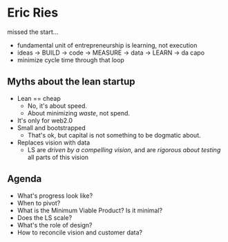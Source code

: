 Eric Ries
=========

missed the start...

- fundamental unit of entrepreneurship is learning, not execution
- ideas -> BUILD -> code -> MEASURE -> data -> LEARN -> da capo
- minimize cycle time through that loop

Myths about the lean startup
----------------------------

- Lean == cheap
  + No, it's about speed.
  + About minimizing _waste_, not spend.
- It's only for web2.0
- Small and bootstrapped
  + That's ok, but capital is not something to be dogmatic about.
- Replaces vision with data
  + LS are _driven by a compelling vision_, and are _rigorous about testing_ all parts of this vision

Agenda
------

- What's progress look like?
- When to pivot?
- What is the Minimum Viable Product? Is it minimal?
- Does the LS scale?
- What's the role of design?
- How to reconcile vision and customer data?

